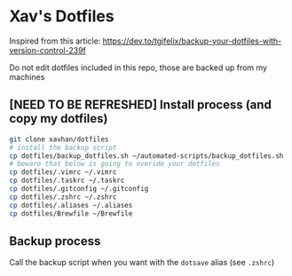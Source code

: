 Xav's Dotfiles
==============

Inspired from this article: https://dev.to/tgifelix/backup-your-dotfiles-with-version-control-239f

Do not edit dotfiles included in this repo, those are backed up from my machines

[NEED TO BE REFRESHED] Install process (and copy my dotfiles)
--------------------------------------

```sh
git clone xavhan/dotfiles
# install the backup script
cp dotfiles/backup_dotfiles.sh ~/automated-scripts/backup_dotfiles.sh
# beware that below is going to overide your dotfiles
cp dotfiles/.vimrc ~/.vimrc
cp dotfiles/.taskrc ~/.taskrc
cp dotfiles/.gitconfig ~/.gitconfig
cp dotfiles/.zshrc ~/.zshrc
cp dotfiles/.aliases ~/.aliases
cp dotfiles/Brewfile ~/Brewfile
```

Backup process
--------------

Call the backup script when you want with the `dotsave` alias (see `.zshrc`)